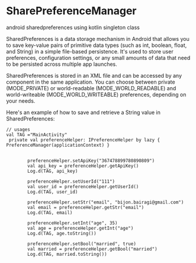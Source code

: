 # SharePreferenceManager
android sharedpreferences using kotlin singleton class


SharedPreferences is a data storage mechanism in Android that allows you to save key-value pairs of primitive data types (such as int, boolean, float, and String) in a simple file-based persistence. It's used to store user preferences, configuration settings, or any small amounts of data that need to be persisted across multiple app launches.

SharedPreferences is stored in an XML file and can be accessed by any component in the same application. You can choose between private (MODE_PRIVATE) or world-readable (MODE_WORLD_READABLE) and world-writeable (MODE_WORLD_WRITEABLE) preferences, depending on your needs.

Here's an example of how to save and retrieve a String value in SharedPreferences:


```
// usages
val TAG ="MainActivity"
 private val preferenceHelper: IPreferenceHelper by lazy { PreferenceManager(applicationContext) }
    

        preferenceHelper.setApiKey("367478899780890809")
        val api_key = preferenceHelper.getApiKey()
        Log.d(TAG, api_key)

        preferenceHelper.setUserId("111")
        val user_id = preferenceHelper.getUserId()
        Log.d(TAG, user_id)

        preferenceHelper.setStr("email", "bijon.bairagi@gmail.com")
        val email = preferenceHelper.getStr("email")
        Log.d(TAG, email)

        preferenceHelper.setInt("age", 35)
        val age = preferenceHelper.getInt("age")
        Log.d(TAG, age.toString())

        preferenceHelper.setBool("married", true)
        val married = preferenceHelper.getBool("married")
        Log.d(TAG, married.toString())
```
